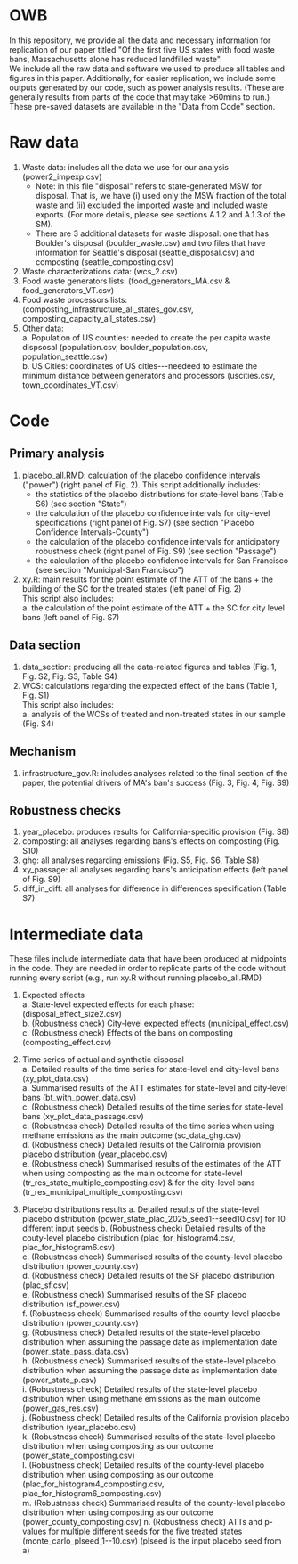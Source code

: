 # OWB

In this repository, we provide all the data and necessary information for replication of our paper titled "Of the first five US states with food waste bans, Massachusetts alone has reduced landfilled waste".  
We include all the raw data and software we used to produce all tables and figures in this paper. 
Additionally, for easier replication, we include some outputs generated by our code, such as power analysis results. (These are generally results from parts of the code that may take >60mins to run.) These pre-saved datasets are available in the "Data from Code" section.


# Raw data 

1. Waste data: includes all the data we use for our analysis (power2_impexp.csv)   
   - Note: in this file "disposal" refers to state-generated MSW for disposal. That is, we have (i) used only the MSW fraction of the total waste and (ii) excluded the imported waste and included waste exports. (For more details, please see sections A.1.2 and A.1.3 of the SM).
   - There are 3 additional datasets for waste disposal: one that has Boulder's disposal (boulder_waste.csv) and two files that have information for Seattle's disposal (seattle_disposal.csv) and composting (seattle_composting.csv)
3. Waste characterizations data:  (wcs_2.csv)
4. Food waste generators lists: (food_generators_MA.csv & food_generators_VT.csv)
5. Food waste processors lists: (composting_infrastructure_all_states_gov.csv, composting_capacity_all_states.csv)
6. Other data:   
   a. Population of US counties: needed to create the per capita waste dispsosal (population.csv, boulder_population.csv, population_seattle.csv)   
   b. US Cities: coordinates of US cities---needeed to estimate the minimum distance between generators and processors (uscities.csv, town_coordinates_VT.csv)


# Code

## Primary analysis
1. placebo_all.RMD: calculation of the placebo confidence intervals ("power") (right panel of Fig. 2). This script additionally includes:
   - the statistics of the placebo distributions for state-level bans (Table S6) (see section "State")
   - the calculation of the placebo confidence intervals for city-level specifications (right panel of Fig. S7) (see section "Placebo Confidence Intervals-County")
   - the calculation of the placebo confidence intervals for anticipatory robustness check (right panel of Fig. S9) (see section "Passage")
   - the calculation of the placebo confidence intervals for San Francisco (see section "Municipal-San Francisco") 
2. xy.R: main results for the point estimate of the ATT of the bans + the building of the SC for the treated states (left panel of Fig. 2)   
	This script also includes:   
		 a. the calculation of the point estimate of the ATT + the SC for city level bans (left panel of Fig. S7)   

## Data section
1. data_section: producing all the data-related figures and tables (Fig. 1, Fig. S2, Fig. S3, Table S4)   
2. WCS: calculations regarding the expected effect of the bans (Table 1, Fig. S1)   
	This script also includes:   
		a. analysis of the WCSs of treated and non-treated states in our sample (Fig. S4)   
## Mechanism
1. infrastructure_gov.R: includes analyses related to the final section of the paper, the potential drivers of MA's ban's success (Fig. 3, Fig. 4, Fig. S9)

## Robustness checks
1. year_placebo: produces results for California-specific provision (Fig. S8)      
2. composting: all analyses regarding bans's effects on composting (Fig. S10)   
3. ghg: all analyses regarding emissions (Fig. S5, Fig. S6, Table S8)   
4. xy_passage: all analyses regarding bans's anticipation effects (left panel of Fig. S9)    
5. diff_in_diff: all analyses for difference in differences specification (Table S7)   

# Intermediate data
These files include intermediate data that have been produced at midpoints in the code. They are needed in order to replicate parts of the code without running every script (e.g., run xy.R without running placebo_all.RMD)

1. Expected effects    
	a. State-level expected effects for each phase: (disposal_effect_size2.csv)   
	b. (Robustness check) City-level expected effects (municipal_effect.csv)   
	c. (Robustness check) Effects of the bans on composting (composting_effect.csv)   

2. Time series of actual and synthetic disposal    
	a. Detailed results of the time series for state-level and city-level bans (xy_plot_data.csv)   
	a. Summarised results of the ATT estimates for state-level and city-level bans (bt_with_power_data.csv)   
	c. (Robustness check) Detailed results of the time series for state-level bans (xy_plot_data_passage.csv)   
	c. (Robustness check) Detailed results of the time series when using methane emissions as the main outcome (sc_data_ghg.csv)   
	d. (Robustness check) Detailed results of the California provision placebo distribution (year_placebo.csv)   
	e. (Robustness check) Summarised results of the estimates of the ATT when using composting as the main outcome for state-level (tr_res_state_multiple_composting.csv) & for the city-level bans (tr_res_municipal_multiple_composting.csv)   

3. Placebo distributions results 
	a. Detailed results of the state-level placebo distribution (power_state_plac_2025_seed1--seed10.csv) for 10 different input seeds 
	b. (Robustness check) Detailed results of the couty-level placebo distribution (plac_for_histogram4.csv, plac_for_histogram6.csv)   
	c. (Robustness check) Summarised results of the county-level placebo distribution (power_county.csv)   
	d. (Robustness check) Detailed results of the SF placebo distribution (plac_sf.csv)   
	e. (Robustness check) Summarised results of the SF placebo distribution (sf_power.csv)   
	f. (Robustness check) Summarised results of the county-level placebo distribution (power_county.csv)   
	g. (Robustness check) Detailed results of the state-level placebo distribution when assuming the passage date as implementation date (power_state_pass_data.csv)   
	h. (Robustness check) Summarised results of the state-level placebo distribution when assuming the passage date as implementation date (power_state_p.csv)   
	i. (Robustness check) Detailed results of the state-level placebo distribution when using methane emissions as the main outcome (power_gas_res.csv)   
	j. (Robustness check) Detailed results of the California provision placebo distribution (year_placebo.csv)   
	k. (Robustness check) Summarised results of the state-level placebo distribution when using composting as our outcome (power_state_composting.csv)   
	l. (Robustness check) Detailed results of the county-level placebo distribution when using composting as our outcome (plac_for_histogram4_composting.csv, plac_for_histogram6_composting.csv)   
	m. (Robustness check) Summarised results of the county-level placebo distribution when using composting as our outcome (power_county_composting.csv)
	n. (Robustness check) ATTs and p-values for multiple different seeds for the five treated states (monte_carlo_plseed_1--10.csv) (plseed is the input placebo seed from a)
